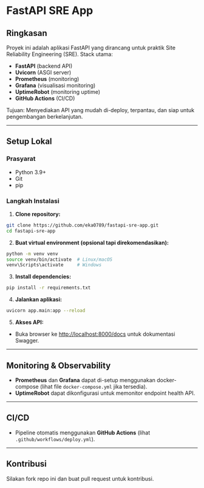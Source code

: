 # FastAPI SRE App

## Ringkasan

Proyek ini adalah aplikasi FastAPI yang dirancang untuk praktik Site Reliability Engineering (SRE). Stack utama:
- **FastAPI** (backend API)
- **Uvicorn** (ASGI server)
- **Prometheus** (monitoring)
- **Grafana** (visualisasi monitoring)
- **UptimeRobot** (monitoring uptime)
- **GitHub Actions** (CI/CD)

Tujuan: Menyediakan API yang mudah di-deploy, terpantau, dan siap untuk pengembangan berkelanjutan.

---

## Setup Lokal

### Prasyarat
- Python 3.9+
- Git
- pip

### Langkah Instalasi

1. **Clone repository:**
  ```bash
  git clone https://github.com/eka0789/fastapi-sre-app.git
  cd fastapi-sre-app
  ```

2. **Buat virtual environment (opsional tapi direkomendasikan):**
  ```bash
  python -m venv venv
  source venv/bin/activate  # Linux/macOS
  venv\Scripts\activate     # Windows
  ```

3. **Install dependencies:**
  ```bash
  pip install -r requirements.txt
  ```

4. **Jalankan aplikasi:**
  ```bash
  uvicorn app.main:app --reload
  ```

5. **Akses API:**
  - Buka browser ke [http://localhost:8000/docs](http://localhost:8000/docs) untuk dokumentasi Swagger.

---

## Monitoring & Observability

- **Prometheus** dan **Grafana** dapat di-setup menggunakan docker-compose (lihat file `docker-compose.yml` jika tersedia).
- **UptimeRobot** dapat dikonfigurasi untuk memonitor endpoint health API.

---

## CI/CD

- Pipeline otomatis menggunakan **GitHub Actions** (lihat `.github/workflows/deploy.yml`).

---

## Kontribusi

Silakan fork repo ini dan buat pull request untuk kontribusi.
